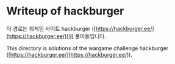 # Writeup of hackburger

이 경로는 워게임 사이트 hackburger ([https://hackburger.ee/](https://hackburger.ee/))의 풀이들입니다.

This directory is solutions of the wargame challenge hackburger ([https://hackburger.ee/](https://hackburger.ee/)).